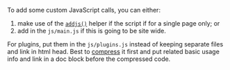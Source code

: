 To add some custom JavaScript calls, you can either:

1. make use of the [`addjs()`](#addjs) helper if the script if for a single page only; or
2. add in the `js/main.js` if this is going to be site wide.

For plugins, put them in the `js/plugins.js` instead of keeping separate files and link in html head. Best to [compress](http://closure-compiler.appspot.com/) it first and put related basic usage info and link in a doc block before the compressed code.